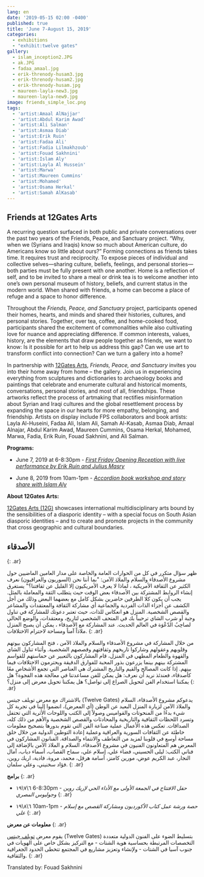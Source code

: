 ```yaml
---
lang: en
date: '2019-05-15 02:00 -0400'
published: true
title: 'June 7-August 15, 2019'
categories:
  - exhibitions
  - "exhibit:twelve gates"
gallery:
  - islam_inception2.JPG
  - ak.JPG
  - fadaa_amaal.jpg
  - erik-threnody-husam3.jpg
  - erik-threnody-husam2.jpg
  - erik-threnody-husam.jpg
  - maureen-layla-new3.jpg
  - maureen-layla-new9.jpg
image: friends_simple_loc.png
tags:
  - 'artist:Amaal AlNajjar'
  - 'artist:Abdul Karim Awad'
  - 'artist:Ali Salman'
  - 'artist:Asmaa Diab'
  - 'artist:Erik Ruin'
  - 'artist:Fadaa Ali'
  - 'artist:Fadia Lilmakhzoub'
  - 'artist:Fouad Sakhnini'
  - 'artist:Islam Aly'
  - 'artist:Layla Al Hussein'
  - 'artist:Marwa'
  - 'artist:Maureen Cummins'
  - 'artist:Mohamed'
  - 'artist:Osama Herkal'
  - 'artist:Samah AlKasab'
---
```

## **Friends at 12Gates Arts**



A recurring question surfaced in both public and private conversations over the past two years of the Friends, Peace, and Sanctuary project. “Why, when we (Syrians and Iraqis) know so much about American culture, do Americans know so little about ours?” Forming connections as friends takes time. It requires trust and reciprocity. To expose pieces of individual and collective selves—sharing culture, beliefs, feelings, and personal stories—both parties must be fully present with one another.  Home is a reflection of self, and to be invited to share a meal or drink tea is to welcome another into one’s own personal museum of history, beliefs, and current status in the modern world. When shared with friends, a home can become a place of refuge and a space to honor difference.

Throughout the _Friends, Peace, and Sanctuary_ project, participants opened their homes, hearts, and minds and shared their histories, cultures, and personal stories. Together, over tea, coffee, and home-cooked food, participants shared the excitement of commonalities while also cultivating love for nuance and appreciating difference. If common interests, values, history, are the elements that draw people together as friends, we want to know: Is it possible for art to help us address this gap? Can we use art to transform conflict into connection? Can we turn a gallery into a home?
 
In partnership with [12Gates Arts](http://www.twelvegatesarts.org/), _Friends, Peace, and Sanctuary_ invites you into their home away from home – the gallery. Join us in experiencing everything from sculptures and dictionaries to archaeology books and paintings that celebrate and enumerate cultural and historical moments, conversations, personal stories, and most of all, friendships. These artworks reflect the process of artmaking that rectifies misinformation about Syrian and Iraqi cultures and the global resettlement process by expanding the space in our hearts for more empathy, belonging, and friendship. Artists on display include FPS collaborators and book artists: Layla Al-Huseini, Fadaa Ali, Islam Ali, Samah Al-Kasab, Asmaa Diab, Amaal Alnajar, Abdul Karim Awad, Maureen Cummins, Osama Herkal, Mohamed, Marwa, Fadia, Erik Ruin, Fouad Sakhnini, and Ali Salman.

**Programs:**

- June 7, 2019 at 6-8:30pm - _[First Friday Opening Reception with live performance by Erik Ruin and Julius Masry](https://www.facebook.com/events/408026806716998/)_

- June 8, 2019 from 10am-1pm - _[Accordion book workshop and story share with Islam Aly](https://www.facebook.com/events/2309692305981097/)_

**About 12Gates Arts:**

[12Gates Arts (12G)](http://www.twelvegatesarts.org/) showcases international multidisciplinary arts bound by the sensibilities of a diasporic identity – with a special focus on South Asian diasporic identities – and to create and promote projects in the community that cross geographic and cultural boundaries.

## **الأصدقاء**
{: .ar}

ظهر سؤال متكرر في كل من الحوارات العامة والخاصة على مدار العامين الماضيين حول مشروع الأصدقاء والسلام والملاذ الآمن: "بما أننا نحن (السوريون والعراقيون) نعرف الكثير عن الثقافة الأمريكية ، لماذا لا يعرف الأمريكيون إلا القليل عن ثقافتنا؟" يستغرق إنشاء الروابط المشتركة بين الأصدقاء بعض الوقت حيث يتطلب الثقة والمعاملة بالمثل. يجب أن يكون كلا الطرفين حاضرين بشكل كامل مع بعضهما البعض وذلك من أجل الكشف عن أجزاء الذات الفردية والجماعية أي مشاركة الثقافة والمعتقدات والمشاعر والقصص الشخصية. المنزل هو انعكاس للذات، حيث تعتبر دعوتك للمشاركة في تناول وجبة أو شرب الشاي ترحيباً بك في المتحف الشخصي لتاريخ، ومعتقدات، والوضع الحالي لصاحِبُ الدّعْوَة في العالم الحديث. عند المشاركة مع الأصدقاء ، يمكن أن يصبح المنزل ملاذاً آمناً ومساحة لاحترام الاختلافات.
{: .ar}

 من خلال المشاركة في مشروع الأصدقاء والسلام والملاذ الآمن ، فتح المشاركون بيوتهم وقلوبهم وعقولهم وشاركوا تاريخهم وثقافتهم وقصصهم الشخصية. وأثناء تناول الشاي والقهوة والطعام المطهي في المنزل، قام المشاركون بالتعبير عن حماستهم للقواسم المشتركة بينهم  بينما يزرعون بذور المحبة للفوارق الدقيقة ويحترمون الاختلافات فيما بينهم. إذا كانت المصالح والقيم والتاريخ المشترك هي العناصر التي تجمع الأشخاص معًا كأصدقاء، فعندئذ نريد أن نعرف: هل يمكن للفن مساعدتنا في معالجة هذه الفجوة؟ هل يمكننا استخدام الفن لتحويل الصراع إلى تواصل؟ هل يمكننا تحويل معرض إلى منزل؟ 
{: .ar}

 بالاشتراك مع معرض تويلف جيتس (Twelve Gates) يدعوكم مشروع الأصدقاء، السلام والملاذ الآمن لزيارة المنزل البعيد عن الوطن (أي المعرض)، انضموا إلينا في تجربة كل شيء بدءًا من المنحوتات والقواميس وصولاً إلى الكتب واللوحات الأثرية التي تحتفل وتسرد اللحظات الثقافية والتاريخية والمحادثات والقصص الشخصية والأهم من ذلك كله، الصداقات. تعكس هذه الأعمال عملية صناعة الفن التي تقوم بدورها بتصحيح معلومات خاطئة عن الثقافات السورية والعراقية وعملية إعادة التوطين الدولية من خلال خلق مساحة أوسع في قلوبنا لمزيد من التعاطف والانتماء والصداقة. الفنانون المشاركون في المعرض هم المتعاونون الفنيون في مشروع الأصدقاء، السلام و الملاذ الآمن بالإضافة إلى فناني الكتب: ليلى الحسيني، فضاء علي، إسلام علي، سماح القصاب، أسماء دياب، آمال النجار، عبد الكريم عوض، مورين كامنز، أسامة هرقل، محمد، مروة، فادية، اريك روين، فؤاد سخنيني، وعلي سلمان. 
{: .ar}


**برامج**
{: .ar}

- ٦\٧\١٩  6-8:30pm - _حفل الافتتاح في الجمعة الأولى مع الأداء الحي لإريك روين وجوليوس المصري_
{: .ar}

- ٦\٨\١٩ 10am-1pm - _حصة ورشة عمل كتاب الأكورديون ومشاركة القصص مع إسلام علي_
{: .ar}


**معلومات عن معرض**
{: .ar}

يقوم معرض [تويلف جيتس](http://www.twelvegatesarts.org/) (Twelve Gates) بتسليط الضوء على الفنون الدولية متعددة التخصصات المرتبطة بحساسية هوية الشتات - مع التركيز بشكل خاص على الهويات في جنوب آسيا في الشتات - ولإنشاء وتعزيز مشاريع في المجتمع تتخطى الحدود الجغرافية والثقافية.
{: .ar}

Translated by: Fouad Sakhnini
